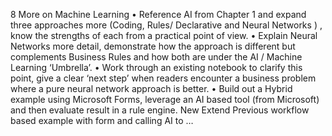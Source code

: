 8 More on Machine Learning 	•	Reference AI from Chapter 1 and expand three approaches more (Coding, Rules/ Declarative and Neural Networks ) , know the strengths of each from a practical point of view.
•	Explain Neural Networks more detail, demonstrate how the approach is different but complements Business Rules and how both are under the AI / Machine Learning ‘Umbrella’.
•	Work through an existing notebook to clarify this point, give a clear ‘next step’ when readers encounter a business problem where a pure neural network approach is better.
•	Build out a Hybrid example using Microsoft Forms, leverage an AI based tool (from Microsoft) and then evaluate result in a rule engine.
 	New	Extend Previous workflow based example with form and calling AI to  …
